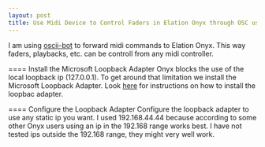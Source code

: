 ```yaml
---
layout: post
title: Use Midi Device to Control Faders in Elation Onyx through OSC using oscii-bot
---
```


I am using [oscii-bot](https://www.cockos.com/oscii-bot) to forward midi commands to Elation Onyx. This way faders, playbacks, etc. can be controll from any midi controller.


==== Install the Microsoft Loopback Adapter
Onyx blocks the use of the local loopback ip (127.0.0.1). To get around that limitation we install the Microsoft Loopback Adapter.
Look [here](https://social.technet.microsoft.com/Forums/windows/en-US/259c7ef2-3770-4212-8fca-c58936979851/how-to-install-microsoft-loopback-adapter?forum=w7itpronetworking) for instructions on how to install the loopbac adapter.

==== Configure the Loopback Adapter
Configure the loopback adapter to use any static ip you want. I used 192.168.44.44 because according to some other Onyx users using an ip in the 192.168 range works best. I have not tested ips outside the 192.168 range, they might very well work.
